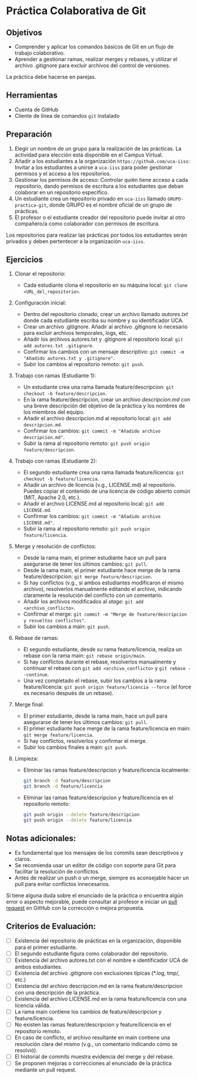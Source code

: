 # Práctica Colaborativa de Git

## Objetivos

- Comprender y aplicar los comandos básicos de Git en un flujo de trabajo colaborativo.
- Aprender a gestionar ramas, realizar merges y rebases, y utilizar el archivo .gitignore para excluir archivos del control de versiones.

La práctica debe hacerse en parejas.

## Herramientas

- Cuenta de GitHub
- Cliente de línea de comandos `git` instalado

## Preparación

1. Elegir un nombre de un grupo para la realización de las prácticas. La actividad para elección está disponible en el Campus Virtual.
2. Añadir a los estudiantes a la organización `https://github.com/uca-iiss`: Invitar a los estudiantes a unirse a `uca-iiss` para poder gestionar permisos y el acceso a los repositorios.
3. Gestionar los permisos de acceso: Controlar quién tiene acceso a cada repositorio, dando permisos de escritura a los estudiantes que deban colaborar en un repositorio específico.
4. Un estudiante crea un repositorio privado en `uca-iiss` llamado `GRUPO-practica-git`, donde GRUPO es el nombre oficial de un grupo de prácticas.
5. El profesor o el estudiante creador del repositorio puede invitar al otro compañero/a como colaborador con permisos de escritura.

Los repositorios para realizar las prácticas por todos los estudiantes serán privados y deben pertentecer a la organización `uca-iiss`.

## Ejercicios

1. Clonar el repositorio:

   - Cada estudiante clona el repositorio en su máquina local: `git clone <URL_del_repositorio>`.

2. Configuración inicial:

   - Dentro del repositorio clonado, crear un archivo llamado _autores.txt_ donde cada estudiante escriba su nombre y su identificador UCA.
   - Crear un archivo .gitignore. Añadir al archivo .gitignore lo necesario para excluir archivos temporales, logs, etc.
   - Añadir los archivos autores.txt y .gitignore al repositorio local: `git add autores.txt .gitignore`.
   - Confirmar los cambios con un mensaje descriptivo: `git commit -m "Añadido autores.txt y .gitignore"`.
   - Subir los cambios al repositorio remoto: `git push`.

3. Trabajo con ramas (Estudiante 1):

   - Un estudiante crea una rama llamada feature/descripcion: `git checkout -b feature/descripcion`.
   - En la rama feature/descripcion, crear un archivo _descripcion.md_ con una breve descripción del objetivo de la práctica y los nombres de los miembros del equipo.
   - Añadir el archivo descripcion.md al repositorio local: `git add descripcion.md`.
   - Confirmar los cambios: `git commit -m "Añadido archivo descripcion.md"`.
   - Subir la rama al repositorio remoto: `git push origin feature/descripcion`.

4. Trabajo con ramas (Estudiante 2):

   - El segundo estudiante crea una rama llamada feature/licencia: `git checkout -b feature/licencia`.
   - Añadir un archivo de licencia (v.g., LICENSE.md) al repositorio. Puedes copiar el contenido de una licencia de código abierto común (MIT, Apache 2.0, etc.).
   - Añadir el archivo LICENSE.md al repositorio local: `git add LICENSE.md`.
   - Confirmar los cambios: `git commit -m "Añadido archivo LICENSE.md"`.
   - Subir la rama al repositorio remoto: `git push origin feature/licencia`.

5. Merge y resolución de conflictos:

   - Desde la rama main, el primer estudiante hace un pull para asegurarse de tener los últimos cambios: `git pull`.
   - Desde la rama main, el primer estudiante hace merge de la rama feature/descripcion: `git merge feature/descripcion`.
   - Si hay conflictos (v.g., si ambos estudiantes modificaron el mismo archivo), resolverlos manualmente editando el archivo, indicando claramente la resolución del conflicto con un comentario.
   - Añadir los archivos modificados al _stage_: `git add <archivo_conflicto>`.
   - Confirmar el merge: `git commit -m "Merge de feature/descripcion y resueltos conflictos"`.
   - Subir los cambios a main: `git push`.

6. Rebase de ramas:

   - El segundo estudiante, desde su rama feature/licencia, realiza un rebase con la rama main: `git rebase origin/main`.
   - Si hay conflictos durante el rebase, resolverlos manualmente y continuar el rebase con `git add <archivo_conflicto>` y `git rebase --continue`.
   - Una vez completado el rebase, subir los cambios a la rama feature/licencia: `git push origin feature/licencia --force` (el force es necesario después de un rebase).

7. Merge final:

   - El primer estudiante, desde la rama main, hace un pull para asegurarse de tener los últimos cambios: `git pull`.
   - El primer estudiante hace merge de la rama feature/licencia en main: `git merge feature/licencia`.
   - Si hay conflictos, resolverlos y confirmar el merge.
   - Subir los cambios finales a main: `git push`.

8. Limpieza:

   - Eliminar las ramas feature/descripcion y feature/licencia localmente:
  
        ```bash
        git branch -d feature/descripcion
        git branch -d feature/licencia
        ```

   - Eliminar las ramas feature/descripcion y feature/licencia en el repositorio remoto:

        ```bash
        git push origin --delete feature/descripcion
        git push origin --delete feature/licencia
        ```

## Notas adicionales:

- Es fundamental que los mensajes de los commits sean descriptivos y claros.
- Se recomienda usar un editor de código con soporte para Git para facilitar la resolución de conflictos.
- Antes de realizar un push o un merge, siempre es aconsejable hacer un pull para evitar conflictos innecesarios.

Si tiene alguna duda sobre el enunciado de la práctica o encuentra algún error o aspecto mejorable, puede consultar al profesor e iniciar un [pull request](https://docs.github.com/es/pull-requests/collaborating-with-pull-requests/proposing-changes-to-your-work-with-pull-requests/about-pull-requests) en GitHub con la corrección o mejora propuesta.

## Criterios de Evaluación:

- [ ] Existencia del repositorio de prácticas en la organización, disponible para el primer estudiante.
- [ ] El segundo estudiante figura como colaborador del repositorio.
- [ ] Existencia del archivo autores.txt con el nombre e identificador UCA de ambos estudiantes.
- [ ] Existencia del archivo .gitignore con exclusiones típicas (*.log, tmp/, etc.)
- [ ] Existencia del archivo descripcion.md en la rama feature/descripcion con una descripción de la práctica.
- [ ] Existencia del archivo LICENSE.md en la rama feature/licencia con una licencia válida.
- [ ] La rama main contiene los cambios de feature/descripcion y feature/licencia.
- [ ] No existen las ramas feature/descripcion y feature/licencia en el repositorio remoto.
- [ ] En caso de conflicto, el archivo resultante en main contiene una resolución clara del mismo (v.g., un comentario indicando cómo se resolvió).
- [ ] El historial de commits muestra evidencia del merge y del rebase.
- [ ] Se proponen mejoras o correcciones al enunciado de la práctica mediante un pull request.

